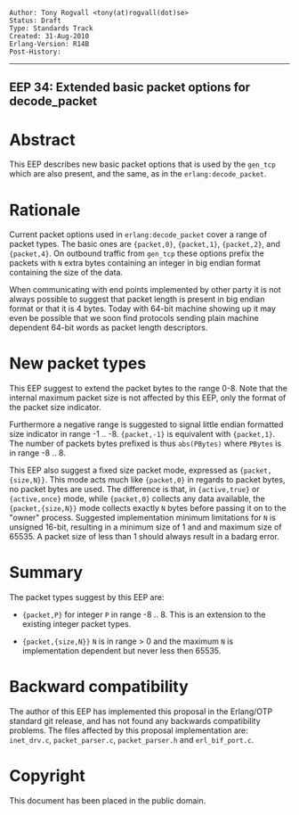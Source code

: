     Author: Tony Rogvall <tony(at)rogvall(dot)se>
    Status: Draft
    Type: Standards Track
    Created: 31-Aug-2010
    Erlang-Version: R14B
    Post-History:
****
EEP 34: Extended basic packet options for decode_packet
----

Abstract
========

This EEP describes new basic packet options that is used by the
`gen_tcp` which are also present, and the same, as in the
`erlang:decode_packet`.

Rationale
=========

Current packet options used in `erlang:decode_packet` cover a range of
packet types.  The basic ones are `{packet,0}`, `{packet,1}`,
`{packet,2}`, and `{packet,4}`.  On outbound traffic from `gen_tcp`
these options prefix the packets with `N` extra bytes containing an
integer in big endian format containing the size of the data.

When communicating with end points implemented by other party it is
not always possible to suggest that packet length is present in
big endian format or that it is 4 bytes.  Today with 64-bit machine
showing up it may even be possible that we soon find protocols sending
plain machine dependent 64-bit words as packet length descriptors.

New packet types
================

This EEP suggest to extend the packet bytes to the range 0-8.  Note
that the internal maximum packet size is not affected by this EEP,
only the format of the packet size indicator.

Furthermore a negative range is suggested to signal little endian
formatted size indicator in range -1 .. -8.  `{packet,-1}` is
equivalent with `{packet,1}`.  The number of packets bytes prefixed is
thus `abs(PBytes)` where `PBytes` is in range -8 .. 8.

This EEP also suggest a fixed size packet mode, expressed as `{packet,
{size,N}}`.  This mode acts much like `{packet,0}` in regards to
packet bytes, no packet bytes are used.  The difference is that, in
`{active,true}` or `{active,once}` mode, while `{packet,0}` collects
any data available, the `{packet,{size,N}}` mode collects exactly `N`
bytes before passing it on to the "owner" process.  Suggested
implementation minimum limitations for `N` is unsigned 16-bit,
resulting in a minimum size of 1 and and maximum size of 65535.  A
packet size of less than 1 should always result in a badarg error.

Summary
=======

The packet types suggest by this EEP are:

- `{packet,P}`
  for integer `P` in range -8 .. 8.  This is an extension to the
  existing integer packet types.

- `{packet,{size,N}}`
  `N` is in range > 0 and the maximum `N` is implementation
  dependent but never less then 65535.

Backward compatibility
=====================

The author of this EEP has implemented this proposal in the
Erlang/OTP standard git release, and has not found any backwards
compatibility problems.  The files affected by this proposal
implementation are: `inet_drv.c`, `packet_parser.c`, `packet_parser.h`
and `erl_bif_port.c`.

Copyright
=========

This document has been placed in the public domain.

[EmacsVar]: <> "Local Variables:"
[EmacsVar]: <> "mode: indented-text"
[EmacsVar]: <> "indent-tabs-mode: nil"
[EmacsVar]: <> "sentence-end-double-space: t"
[EmacsVar]: <> "fill-column: 70"
[EmacsVar]: <> "coding: utf-8"
[EmacsVar]: <> "End:"
